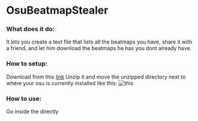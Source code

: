 # OsuBeatmapStealer

### What does it do:
It lets you create a text file that lists all the beatmaps you have, share it with a friend, and let him download the beatmaps he has you dont already have.


### How to setup:
Download from this [link](https://drive.google.com/file/d/1lguL9LFfAJoJfiS7AlBXY-TlTvLtZRaM/view?usp=sharing)
Unzip it and move the unzipped directory next to where your osu is currently installed like this:
![this](https://i.imgur.com/hWw5dbN.png)


### How to use:
Go inside the directly
